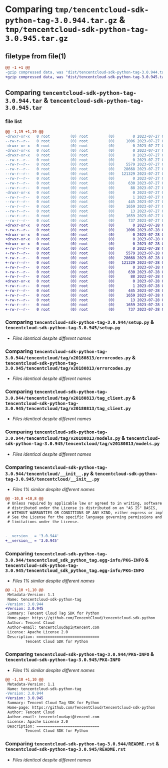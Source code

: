 # Comparing `tmp/tencentcloud-sdk-python-tag-3.0.944.tar.gz` & `tmp/tencentcloud-sdk-python-tag-3.0.945.tar.gz`

## filetype from file(1)

```diff
@@ -1 +1 @@
-gzip compressed data, was "dist/tencentcloud-sdk-python-tag-3.0.944.tar", last modified: Thu Jul 27 02:23:07 2023, max compression
+gzip compressed data, was "dist/tencentcloud-sdk-python-tag-3.0.945.tar", last modified: Fri Jul 28 00:35:19 2023, max compression
```

## Comparing `tencentcloud-sdk-python-tag-3.0.944.tar` & `tencentcloud-sdk-python-tag-3.0.945.tar`

### file list

```diff
@@ -1,19 +1,19 @@
-drwxr-xr-x   0 root         (0) root         (0)        0 2023-07-27 02:23:07.000000 tencentcloud-sdk-python-tag-3.0.944/
--rw-r--r--   0 root         (0) root         (0)     1006 2023-07-27 02:23:06.000000 tencentcloud-sdk-python-tag-3.0.944/setup.py
-drwxr-xr-x   0 root         (0) root         (0)        0 2023-07-27 02:23:07.000000 tencentcloud-sdk-python-tag-3.0.944/tencentcloud/
-drwxr-xr-x   0 root         (0) root         (0)        0 2023-07-27 02:23:07.000000 tencentcloud-sdk-python-tag-3.0.944/tencentcloud/tag/
-drwxr-xr-x   0 root         (0) root         (0)        0 2023-07-27 02:23:07.000000 tencentcloud-sdk-python-tag-3.0.944/tencentcloud/tag/v20180813/
--rw-r--r--   0 root         (0) root         (0)        0 2023-07-27 02:23:06.000000 tencentcloud-sdk-python-tag-3.0.944/tencentcloud/tag/v20180813/__init__.py
--rw-r--r--   0 root         (0) root         (0)     5579 2023-07-27 02:23:06.000000 tencentcloud-sdk-python-tag-3.0.944/tencentcloud/tag/v20180813/errorcodes.py
--rw-r--r--   0 root         (0) root         (0)    28668 2023-07-27 02:23:06.000000 tencentcloud-sdk-python-tag-3.0.944/tencentcloud/tag/v20180813/tag_client.py
--rw-r--r--   0 root         (0) root         (0)   121329 2023-07-27 02:23:06.000000 tencentcloud-sdk-python-tag-3.0.944/tencentcloud/tag/v20180813/models.py
--rw-r--r--   0 root         (0) root         (0)        0 2023-07-27 02:23:06.000000 tencentcloud-sdk-python-tag-3.0.944/tencentcloud/tag/__init__.py
--rw-r--r--   0 root         (0) root         (0)      630 2023-07-27 02:23:06.000000 tencentcloud-sdk-python-tag-3.0.944/tencentcloud/__init__.py
--rw-r--r--   0 root         (0) root         (0)       88 2023-07-27 02:23:07.000000 tencentcloud-sdk-python-tag-3.0.944/setup.cfg
-drwxr-xr-x   0 root         (0) root         (0)        0 2023-07-27 02:23:07.000000 tencentcloud-sdk-python-tag-3.0.944/tencentcloud_sdk_python_tag.egg-info/
--rw-r--r--   0 root         (0) root         (0)        1 2023-07-27 02:23:07.000000 tencentcloud-sdk-python-tag-3.0.944/tencentcloud_sdk_python_tag.egg-info/dependency_links.txt
--rw-r--r--   0 root         (0) root         (0)      445 2023-07-27 02:23:07.000000 tencentcloud-sdk-python-tag-3.0.944/tencentcloud_sdk_python_tag.egg-info/SOURCES.txt
--rw-r--r--   0 root         (0) root         (0)     1659 2023-07-27 02:23:07.000000 tencentcloud-sdk-python-tag-3.0.944/tencentcloud_sdk_python_tag.egg-info/PKG-INFO
--rw-r--r--   0 root         (0) root         (0)       13 2023-07-27 02:23:07.000000 tencentcloud-sdk-python-tag-3.0.944/tencentcloud_sdk_python_tag.egg-info/top_level.txt
--rw-r--r--   0 root         (0) root         (0)     1659 2023-07-27 02:23:07.000000 tencentcloud-sdk-python-tag-3.0.944/PKG-INFO
--rw-r--r--   0 root         (0) root         (0)      737 2023-07-27 02:23:06.000000 tencentcloud-sdk-python-tag-3.0.944/README.rst
+drwxr-xr-x   0 root         (0) root         (0)        0 2023-07-28 00:35:19.000000 tencentcloud-sdk-python-tag-3.0.945/
+-rw-r--r--   0 root         (0) root         (0)     1006 2023-07-28 00:35:19.000000 tencentcloud-sdk-python-tag-3.0.945/setup.py
+drwxr-xr-x   0 root         (0) root         (0)        0 2023-07-28 00:35:19.000000 tencentcloud-sdk-python-tag-3.0.945/tencentcloud/
+drwxr-xr-x   0 root         (0) root         (0)        0 2023-07-28 00:35:19.000000 tencentcloud-sdk-python-tag-3.0.945/tencentcloud/tag/
+drwxr-xr-x   0 root         (0) root         (0)        0 2023-07-28 00:35:19.000000 tencentcloud-sdk-python-tag-3.0.945/tencentcloud/tag/v20180813/
+-rw-r--r--   0 root         (0) root         (0)        0 2023-07-28 00:35:19.000000 tencentcloud-sdk-python-tag-3.0.945/tencentcloud/tag/v20180813/__init__.py
+-rw-r--r--   0 root         (0) root         (0)     5579 2023-07-28 00:35:19.000000 tencentcloud-sdk-python-tag-3.0.945/tencentcloud/tag/v20180813/errorcodes.py
+-rw-r--r--   0 root         (0) root         (0)    28668 2023-07-28 00:35:19.000000 tencentcloud-sdk-python-tag-3.0.945/tencentcloud/tag/v20180813/tag_client.py
+-rw-r--r--   0 root         (0) root         (0)   121329 2023-07-28 00:35:19.000000 tencentcloud-sdk-python-tag-3.0.945/tencentcloud/tag/v20180813/models.py
+-rw-r--r--   0 root         (0) root         (0)        0 2023-07-28 00:35:19.000000 tencentcloud-sdk-python-tag-3.0.945/tencentcloud/tag/__init__.py
+-rw-r--r--   0 root         (0) root         (0)      630 2023-07-28 00:35:19.000000 tencentcloud-sdk-python-tag-3.0.945/tencentcloud/__init__.py
+-rw-r--r--   0 root         (0) root         (0)       88 2023-07-28 00:35:19.000000 tencentcloud-sdk-python-tag-3.0.945/setup.cfg
+drwxr-xr-x   0 root         (0) root         (0)        0 2023-07-28 00:35:19.000000 tencentcloud-sdk-python-tag-3.0.945/tencentcloud_sdk_python_tag.egg-info/
+-rw-r--r--   0 root         (0) root         (0)        1 2023-07-28 00:35:19.000000 tencentcloud-sdk-python-tag-3.0.945/tencentcloud_sdk_python_tag.egg-info/dependency_links.txt
+-rw-r--r--   0 root         (0) root         (0)      445 2023-07-28 00:35:19.000000 tencentcloud-sdk-python-tag-3.0.945/tencentcloud_sdk_python_tag.egg-info/SOURCES.txt
+-rw-r--r--   0 root         (0) root         (0)     1659 2023-07-28 00:35:19.000000 tencentcloud-sdk-python-tag-3.0.945/tencentcloud_sdk_python_tag.egg-info/PKG-INFO
+-rw-r--r--   0 root         (0) root         (0)       13 2023-07-28 00:35:19.000000 tencentcloud-sdk-python-tag-3.0.945/tencentcloud_sdk_python_tag.egg-info/top_level.txt
+-rw-r--r--   0 root         (0) root         (0)     1659 2023-07-28 00:35:19.000000 tencentcloud-sdk-python-tag-3.0.945/PKG-INFO
+-rw-r--r--   0 root         (0) root         (0)      737 2023-07-28 00:35:19.000000 tencentcloud-sdk-python-tag-3.0.945/README.rst
```

### Comparing `tencentcloud-sdk-python-tag-3.0.944/setup.py` & `tencentcloud-sdk-python-tag-3.0.945/setup.py`

 * *Files identical despite different names*

### Comparing `tencentcloud-sdk-python-tag-3.0.944/tencentcloud/tag/v20180813/errorcodes.py` & `tencentcloud-sdk-python-tag-3.0.945/tencentcloud/tag/v20180813/errorcodes.py`

 * *Files identical despite different names*

### Comparing `tencentcloud-sdk-python-tag-3.0.944/tencentcloud/tag/v20180813/tag_client.py` & `tencentcloud-sdk-python-tag-3.0.945/tencentcloud/tag/v20180813/tag_client.py`

 * *Files identical despite different names*

### Comparing `tencentcloud-sdk-python-tag-3.0.944/tencentcloud/tag/v20180813/models.py` & `tencentcloud-sdk-python-tag-3.0.945/tencentcloud/tag/v20180813/models.py`

 * *Files identical despite different names*

### Comparing `tencentcloud-sdk-python-tag-3.0.944/tencentcloud/__init__.py` & `tencentcloud-sdk-python-tag-3.0.945/tencentcloud/__init__.py`

 * *Files 1% similar despite different names*

```diff
@@ -10,8 +10,8 @@
 # Unless required by applicable law or agreed to in writing, software
 # distributed under the License is distributed on an "AS IS" BASIS,
 # WITHOUT WARRANTIES OR CONDITIONS OF ANY KIND, either express or implied.
 # See the License for the specific language governing permissions and
 # limitations under the License.
 
 
-__version__ = '3.0.944'
+__version__ = '3.0.945'
```

### Comparing `tencentcloud-sdk-python-tag-3.0.944/tencentcloud_sdk_python_tag.egg-info/PKG-INFO` & `tencentcloud-sdk-python-tag-3.0.945/tencentcloud_sdk_python_tag.egg-info/PKG-INFO`

 * *Files 1% similar despite different names*

```diff
@@ -1,10 +1,10 @@
 Metadata-Version: 1.1
 Name: tencentcloud-sdk-python-tag
-Version: 3.0.944
+Version: 3.0.945
 Summary: Tencent Cloud Tag SDK for Python
 Home-page: https://github.com/TencentCloud/tencentcloud-sdk-python
 Author: Tencent Cloud
 Author-email: tencentcloudapi@tencent.com
 License: Apache License 2.0
 Description: ============================
         Tencent Cloud SDK for Python
```

### Comparing `tencentcloud-sdk-python-tag-3.0.944/PKG-INFO` & `tencentcloud-sdk-python-tag-3.0.945/PKG-INFO`

 * *Files 1% similar despite different names*

```diff
@@ -1,10 +1,10 @@
 Metadata-Version: 1.1
 Name: tencentcloud-sdk-python-tag
-Version: 3.0.944
+Version: 3.0.945
 Summary: Tencent Cloud Tag SDK for Python
 Home-page: https://github.com/TencentCloud/tencentcloud-sdk-python
 Author: Tencent Cloud
 Author-email: tencentcloudapi@tencent.com
 License: Apache License 2.0
 Description: ============================
         Tencent Cloud SDK for Python
```

### Comparing `tencentcloud-sdk-python-tag-3.0.944/README.rst` & `tencentcloud-sdk-python-tag-3.0.945/README.rst`

 * *Files identical despite different names*

